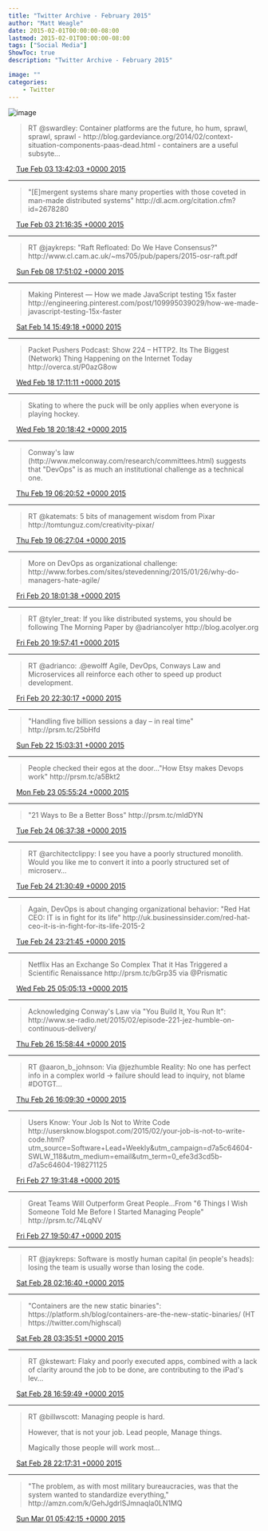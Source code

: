```yaml
---
title: "Twitter Archive - February 2015"
author: "Matt Weagle"
date: 2015-02-01T00:00:00-08:00
lastmod: 2015-02-01T00:00:00-08:00
tags: ["Social Media"]
ShowToc: true
description: "Twitter Archive - February 2015"

image: ""
categories: 
    - Twitter
---
```

![image](/sadtwitterbird3.jpg)

> RT @swardley: Container platforms are the future, ho hum, sprawl, sprawl, sprawl \- http://blog\.gardeviance\.org/2014/02/context\-situation\-components\-paas\-dead\.html \- containers are a useful subsyte…

<img src="./media/tweet.ico" width="12" /> [Tue Feb 03 13:42:03 +0000 2015](https://twitter.com/mweagle/status/562606948801998849)

----

> "\[E\]mergent systems share many properties with those coveted in man\-made distributed systems" http://dl\.acm\.org/citation\.cfm?id\=2678280

<img src="./media/tweet.ico" width="12" /> [Tue Feb 03 21:16:35 +0000 2015](https://twitter.com/mweagle/status/562721333382225924)

----

> RT @jaykreps: "Raft Refloated: Do We Have Consensus?" http://www\.cl\.cam\.ac\.uk/\~ms705/pub/papers/2015\-osr\-raft\.pdf

<img src="./media/tweet.ico" width="12" /> [Sun Feb 08 17:51:02 +0000 2015](https://twitter.com/mweagle/status/564481545461723136)

----

> Making Pinterest — How we made JavaScript testing 15x faster http://engineering\.pinterest\.com/post/109995039029/how\-we\-made\-javascript\-testing\-15x\-faster

<img src="./media/tweet.ico" width="12" /> [Sat Feb 14 15:49:18 +0000 2015](https://twitter.com/mweagle/status/566625235923767298)

----

> Packet Pushers Podcast: Show 224 – HTTP2\. Its The Biggest \(Network\) Thing Happening on the Internet Today http://overca\.st/P0azG8ow

<img src="./media/tweet.ico" width="12" /> [Wed Feb 18 17:11:11 +0000 2015](https://twitter.com/mweagle/status/568095396238487553)

----

> Skating to where the puck will be only applies when everyone is playing hockey\.

<img src="./media/tweet.ico" width="12" /> [Wed Feb 18 20:18:42 +0000 2015](https://twitter.com/mweagle/status/568142583253184513)

----

> Conway's law \(http://www\.melconway\.com/research/committees\.html\) suggests that "DevOps" is as much an institutional challenge as a technical one\.

<img src="./media/tweet.ico" width="12" /> [Thu Feb 19 06:20:52 +0000 2015](https://twitter.com/mweagle/status/568294125004394496)

----

> RT @katemats: 5 bits of management wisdom from Pixar http://tomtunguz\.com/creativity\-pixar/

<img src="./media/tweet.ico" width="12" /> [Thu Feb 19 06:27:04 +0000 2015](https://twitter.com/mweagle/status/568295686644453376)

----

> More on DevOps as organizational challenge: http://www\.forbes\.com/sites/stevedenning/2015/01/26/why\-do\-managers\-hate\-agile/

<img src="./media/tweet.ico" width="12" /> [Fri Feb 20 18:01:38 +0000 2015](https://twitter.com/mweagle/status/568832865246388225)

----

> RT @tyler\_treat: If you like distributed systems, you should be following The Morning Paper by @adriancolyer http://blog\.acolyer\.org

<img src="./media/tweet.ico" width="12" /> [Fri Feb 20 19:57:41 +0000 2015](https://twitter.com/mweagle/status/568862072710275072)

----

> RT @adrianco: \.@ewolff Agile, DevOps, Conways Law and Microservices all reinforce each other to speed up product development\.

<img src="./media/tweet.ico" width="12" /> [Fri Feb 20 22:30:17 +0000 2015](https://twitter.com/mweagle/status/568900476181164033)

----

> "Handling five billion sessions a day – in real time" http://prsm\.tc/25bHfd

<img src="./media/tweet.ico" width="12" /> [Sun Feb 22 15:03:31 +0000 2015](https://twitter.com/mweagle/status/569512816471777281)

----

> People checked their egos at the door\.\.\."How Etsy makes Devops work" http://prsm\.tc/a5Bkt2

<img src="./media/tweet.ico" width="12" /> [Mon Feb 23 05:55:24 +0000 2015](https://twitter.com/mweagle/status/569737267620630528)

----

> "21 Ways to Be a Better Boss" http://prsm\.tc/mIdDYN

<img src="./media/tweet.ico" width="12" /> [Tue Feb 24 06:37:38 +0000 2015](https://twitter.com/mweagle/status/570110284624306176)

----

> RT @architectclippy: I see you have a poorly structured monolith\. Would you like me to convert it into a poorly structured set of microserv…

<img src="./media/tweet.ico" width="12" /> [Tue Feb 24 21:30:49 +0000 2015](https://twitter.com/mweagle/status/570335059296677889)

----

> Again, DevOps is about changing organizational behavior: "Red Hat CEO: IT is in fight for its life" http://uk\.businessinsider\.com/red\-hat\-ceo\-it\-is\-in\-fight\-for\-its\-life\-2015\-2

<img src="./media/tweet.ico" width="12" /> [Tue Feb 24 23:21:45 +0000 2015](https://twitter.com/mweagle/status/570362977016156161)

----

> Netflix Has an Exchange So Complex That it Has Triggered a Scientific Renaissance http://prsm\.tc/bGrp35 via @Prismatic

<img src="./media/tweet.ico" width="12" /> [Wed Feb 25 05:05:13 +0000 2015](https://twitter.com/mweagle/status/570449412511694848)

----

> Acknowledging Conway's Law via "You Build It, You Run It": http://www\.se\-radio\.net/2015/02/episode\-221\-jez\-humble\-on\-continuous\-delivery/

<img src="./media/tweet.ico" width="12" /> [Thu Feb 26 15:58:44 +0000 2015](https://twitter.com/mweagle/status/570976265567539200)

----

> RT @aaron\_b\_johnson: Via @jezhumble Reality: No one has perfect info in a complex world \-&gt; failure should lead to inquiry, not blame \#DOTGT…

<img src="./media/tweet.ico" width="12" /> [Thu Feb 26 16:09:30 +0000 2015](https://twitter.com/mweagle/status/570978975016562688)

----

> Users Know: Your Job Is Not to Write Code http://usersknow\.blogspot\.com/2015/02/your\-job\-is\-not\-to\-write\-code\.html?utm\_source\=Software\+Lead\+Weekly&utm\_campaign\=d7a5c64604\-SWLW\_118&utm\_medium\=email&utm\_term\=0\_efe3d3cd5b\-d7a5c64604\-198271125

<img src="./media/tweet.ico" width="12" /> [Fri Feb 27 19:31:48 +0000 2015](https://twitter.com/mweagle/status/571392271289094144)

----

> Great Teams Will Outperform Great People\.\.\.From "6 Things I Wish Someone Told Me Before I Started Managing People" http://prsm\.tc/74LqNV

<img src="./media/tweet.ico" width="12" /> [Fri Feb 27 19:50:47 +0000 2015](https://twitter.com/mweagle/status/571397050157424640)

----

> RT @jaykreps: Software is mostly human capital \(in people's heads\): losing the team is usually worse than losing the code\.

<img src="./media/tweet.ico" width="12" /> [Sat Feb 28 02:16:40 +0000 2015](https://twitter.com/mweagle/status/571494161691496448)

----

> "Containers are the new static binaries": https://platform\.sh/blog/containers\-are\-the\-new\-static\-binaries/ \(HT https://twitter\.com/highscal\)

<img src="./media/tweet.ico" width="12" /> [Sat Feb 28 03:35:51 +0000 2015](https://twitter.com/mweagle/status/571514088263532545)

----

> RT @kstewart: Flaky and poorly executed apps, combined with a lack of clarity around the job to be done, are contributing to the iPad's lev…

<img src="./media/tweet.ico" width="12" /> [Sat Feb 28 16:59:49 +0000 2015](https://twitter.com/mweagle/status/571716412323962880)

----

> RT @billwscott: Managing people is hard\.  
>   
> However, that is not your job\. Lead people, Manage things\.  
>   
> Magically those people will work most…

<img src="./media/tweet.ico" width="12" /> [Sat Feb 28 22:17:31 +0000 2015](https://twitter.com/mweagle/status/571796364364926977)

----

> "The problem, as with most military bureaucracies, was that the system wanted to standardize everything," http://amzn\.com/k/GehJgdrlSJmnaqla0LN1MQ

<img src="./media/tweet.ico" width="12" /> [Sun Mar 01 05:42:15 +0000 2015](https://twitter.com/mweagle/status/571908285638553600)